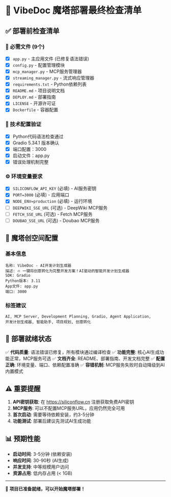 # 🚀 VibeDoc 魔塔部署最终检查清单

## ✅ 部署前检查清单

### 📁 必需文件 (9个)
- [x] `app.py` - 主应用文件 (已修复语法错误)
- [x] `config.py` - 配置管理模块
- [x] `mcp_manager.py` - MCP服务管理器
- [x] `streaming_manager.py` - 流式响应管理器
- [x] `requirements.txt` - Python依赖列表
- [x] `README.md` - 项目说明文档
- [x] `DEPLOY.md` - 部署指南
- [x] `LICENSE` - 开源许可证
- [x] `Dockerfile` - 容器配置

### 🔧 技术配置验证
- [x] Python代码语法检查通过
- [x] Gradio 5.34.1 版本确认
- [x] 端口配置：3000
- [x] 启动文件：app.py
- [x] 错误处理机制完整

### ⚙️ 环境变量要求
- [x] `SILICONFLOW_API_KEY` (必填) - AI服务密钥
- [x] `PORT=3000` (必填) - 应用端口  
- [x] `NODE_ENV=production` (必填) - 运行环境
- [ ] `DEEPWIKI_SSE_URL` (可选) - DeepWiki MCP服务
- [ ] `FETCH_SSE_URL` (可选) - Fetch MCP服务
- [ ] `DOUBAO_SSE_URL` (可选) - Doubao MCP服务

## 🎯 魔塔创空间配置

### 基本信息
```
名称: VibeDoc - AI开发计划生成器
描述: 🔥 一键将创意转化为完整开发方案！AI驱动的智能开发计划生成器
SDK: Gradio
Python版本: 3.11
App文件: app.py
端口: 3000
```

### 标签建议
```
AI, MCP Server, Development Planning, Gradio, Agent Application, 
开发计划生成器, 智能助手, 项目规划, 创意转化
```

## 🚀 部署就绪状态

✅ **代码质量**: 语法错误已修复，所有模块通过编译检查
✅ **功能完整**: 核心AI生成功能正常，MCP服务可选
✅ **文档齐全**: README、部署指南、开发文档完整
✅ **配置正确**: 环境变量、端口、依赖配置准确
✅ **容错机制**: MCP服务失败时自动降级到AI内置模式

## ⚠️ 重要提醒

1. **API密钥获取**: 在 https://siliconflow.cn 注册获取免费API密钥
2. **MCP服务**: 可以不配置MCP服务URL，应用仍然完全可用
3. **首次启动**: 需要等待依赖安装，约3-5分钟
4. **功能测试**: 部署后建议先测试AI生成功能

## 📊 预期性能

- **启动时间**: 3-5分钟 (依赖安装)
- **响应时间**: 30-90秒 (AI生成)
- **并发支持**: 中等规模用户访问
- **资源占用**: 低内存占用 (< 1GB)

---

🎉 **项目已准备就绪，可以开始魔塔部署！**